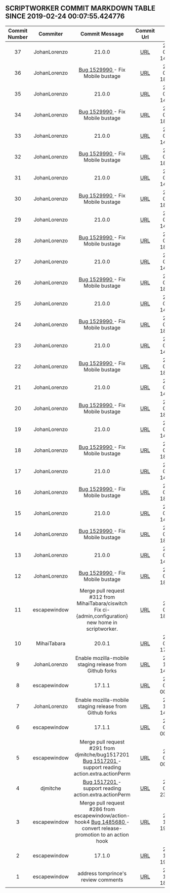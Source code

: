 ## SCRIPTWORKER COMMIT MARKDOWN TABLE SINCE 2019-02-24 00:07:55.424776

| Commit Number | Commiter | Commit Message | Commit Url | Date | 
|:---:|:----:|:----------------------------------:|:------:|:----:| 
|37|JohanLorenzo|21.0.0|[URL](https://github.com/mozilla-releng/scriptworker/commit/58768476d7b5eeef969e67eb42cb01ac0d9ee117)|2019-03-05 14:17:09
|36|JohanLorenzo|[Bug 1529990 ](https://bugzilla.mozilla.org/show_bug.cgi?id=1529990) - Fix Mobile bustage|[URL](https://github.com/mozilla-releng/scriptworker/commit/c27296959436eaa43b2fe11dfffb07eac3ee1273)|2019-02-22 18:49:14
|35|JohanLorenzo|21.0.0|[URL](https://github.com/mozilla-releng/scriptworker/commit/58768476d7b5eeef969e67eb42cb01ac0d9ee117)|2019-03-05 14:17:09
|34|JohanLorenzo|[Bug 1529990 ](https://bugzilla.mozilla.org/show_bug.cgi?id=1529990) - Fix Mobile bustage|[URL](https://github.com/mozilla-releng/scriptworker/commit/c27296959436eaa43b2fe11dfffb07eac3ee1273)|2019-02-22 18:49:14
|33|JohanLorenzo|21.0.0|[URL](https://github.com/mozilla-releng/scriptworker/commit/58768476d7b5eeef969e67eb42cb01ac0d9ee117)|2019-03-05 14:17:09
|32|JohanLorenzo|[Bug 1529990 ](https://bugzilla.mozilla.org/show_bug.cgi?id=1529990) - Fix Mobile bustage|[URL](https://github.com/mozilla-releng/scriptworker/commit/c27296959436eaa43b2fe11dfffb07eac3ee1273)|2019-02-22 18:49:14
|31|JohanLorenzo|21.0.0|[URL](https://github.com/mozilla-releng/scriptworker/commit/58768476d7b5eeef969e67eb42cb01ac0d9ee117)|2019-03-05 14:17:09
|30|JohanLorenzo|[Bug 1529990 ](https://bugzilla.mozilla.org/show_bug.cgi?id=1529990) - Fix Mobile bustage|[URL](https://github.com/mozilla-releng/scriptworker/commit/c27296959436eaa43b2fe11dfffb07eac3ee1273)|2019-02-22 18:49:14
|29|JohanLorenzo|21.0.0|[URL](https://github.com/mozilla-releng/scriptworker/commit/58768476d7b5eeef969e67eb42cb01ac0d9ee117)|2019-03-05 14:17:09
|28|JohanLorenzo|[Bug 1529990 ](https://bugzilla.mozilla.org/show_bug.cgi?id=1529990) - Fix Mobile bustage|[URL](https://github.com/mozilla-releng/scriptworker/commit/c27296959436eaa43b2fe11dfffb07eac3ee1273)|2019-02-22 18:49:14
|27|JohanLorenzo|21.0.0|[URL](https://github.com/mozilla-releng/scriptworker/commit/58768476d7b5eeef969e67eb42cb01ac0d9ee117)|2019-03-05 14:17:09
|26|JohanLorenzo|[Bug 1529990 ](https://bugzilla.mozilla.org/show_bug.cgi?id=1529990) - Fix Mobile bustage|[URL](https://github.com/mozilla-releng/scriptworker/commit/c27296959436eaa43b2fe11dfffb07eac3ee1273)|2019-02-22 18:49:14
|25|JohanLorenzo|21.0.0|[URL](https://github.com/mozilla-releng/scriptworker/commit/58768476d7b5eeef969e67eb42cb01ac0d9ee117)|2019-03-05 14:17:09
|24|JohanLorenzo|[Bug 1529990 ](https://bugzilla.mozilla.org/show_bug.cgi?id=1529990) - Fix Mobile bustage|[URL](https://github.com/mozilla-releng/scriptworker/commit/c27296959436eaa43b2fe11dfffb07eac3ee1273)|2019-02-22 18:49:14
|23|JohanLorenzo|21.0.0|[URL](https://github.com/mozilla-releng/scriptworker/commit/58768476d7b5eeef969e67eb42cb01ac0d9ee117)|2019-03-05 14:17:09
|22|JohanLorenzo|[Bug 1529990 ](https://bugzilla.mozilla.org/show_bug.cgi?id=1529990) - Fix Mobile bustage|[URL](https://github.com/mozilla-releng/scriptworker/commit/c27296959436eaa43b2fe11dfffb07eac3ee1273)|2019-02-22 18:49:14
|21|JohanLorenzo|21.0.0|[URL](https://github.com/mozilla-releng/scriptworker/commit/58768476d7b5eeef969e67eb42cb01ac0d9ee117)|2019-03-05 14:17:09
|20|JohanLorenzo|[Bug 1529990 ](https://bugzilla.mozilla.org/show_bug.cgi?id=1529990) - Fix Mobile bustage|[URL](https://github.com/mozilla-releng/scriptworker/commit/c27296959436eaa43b2fe11dfffb07eac3ee1273)|2019-02-22 18:49:14
|19|JohanLorenzo|21.0.0|[URL](https://github.com/mozilla-releng/scriptworker/commit/58768476d7b5eeef969e67eb42cb01ac0d9ee117)|2019-03-05 14:17:09
|18|JohanLorenzo|[Bug 1529990 ](https://bugzilla.mozilla.org/show_bug.cgi?id=1529990) - Fix Mobile bustage|[URL](https://github.com/mozilla-releng/scriptworker/commit/c27296959436eaa43b2fe11dfffb07eac3ee1273)|2019-02-22 18:49:14
|17|JohanLorenzo|21.0.0|[URL](https://github.com/mozilla-releng/scriptworker/commit/58768476d7b5eeef969e67eb42cb01ac0d9ee117)|2019-03-05 14:17:09
|16|JohanLorenzo|[Bug 1529990 ](https://bugzilla.mozilla.org/show_bug.cgi?id=1529990) - Fix Mobile bustage|[URL](https://github.com/mozilla-releng/scriptworker/commit/c27296959436eaa43b2fe11dfffb07eac3ee1273)|2019-02-22 18:49:14
|15|JohanLorenzo|21.0.0|[URL](https://github.com/mozilla-releng/scriptworker/commit/58768476d7b5eeef969e67eb42cb01ac0d9ee117)|2019-03-05 14:17:09
|14|JohanLorenzo|[Bug 1529990 ](https://bugzilla.mozilla.org/show_bug.cgi?id=1529990) - Fix Mobile bustage|[URL](https://github.com/mozilla-releng/scriptworker/commit/c27296959436eaa43b2fe11dfffb07eac3ee1273)|2019-02-22 18:49:14
|13|JohanLorenzo|21.0.0|[URL](https://github.com/mozilla-releng/scriptworker/commit/58768476d7b5eeef969e67eb42cb01ac0d9ee117)|2019-03-05 14:17:09
|12|JohanLorenzo|[Bug 1529990 ](https://bugzilla.mozilla.org/show_bug.cgi?id=1529990) - Fix Mobile bustage|[URL](https://github.com/mozilla-releng/scriptworker/commit/c27296959436eaa43b2fe11dfffb07eac3ee1273)|2019-02-22 18:49:14
|11|escapewindow|Merge pull request #312 from MihaiTabara/ciswitch Fix ci-{admin,configuration} new home in scriptworker.|[URL](https://github.com/mozilla-releng/scriptworker/commit/dc088bae7a6ec942969b1e4a7f1180698a399153)|2019-02-21 18:18:09
|10|MihaiTabara|20.0.1|[URL](https://github.com/mozilla-releng/scriptworker/commit/ef10d250243e4879ed481c12a97f8ffaa6ec301d)|2019-02-21 17:53:32
|9|JohanLorenzo|Enable mozilla-mobile staging release from Github forks|[URL](https://github.com/mozilla-releng/scriptworker/commit/b6c1f101819d6f73059b935d4e2b46403bf07efa)|2018-11-09 14:59:11
|8|escapewindow|17.1.1|[URL](https://github.com/mozilla-releng/scriptworker/commit/1492109d31f3075d27b44cd321b9cd267e1f8709)|2019-01-03 00:21:43
|7|JohanLorenzo|Enable mozilla-mobile staging release from Github forks|[URL](https://github.com/mozilla-releng/scriptworker/commit/b6c1f101819d6f73059b935d4e2b46403bf07efa)|2018-11-09 14:59:11
|6|escapewindow|17.1.1|[URL](https://github.com/mozilla-releng/scriptworker/commit/1492109d31f3075d27b44cd321b9cd267e1f8709)|2019-01-03 00:21:43
|5|escapewindow|Merge pull request #291 from djmitche/bug1517201 [Bug 1517201 ](https://bugzilla.mozilla.org/show_bug.cgi?id=1517201) - support reading action.extra.actionPerm|[URL](https://github.com/mozilla-releng/scriptworker/commit/453af4e8c6b243058cc29ef9e85b4c450715489e)|2019-01-03 00:18:40
|4|djmitche|[Bug 1517201 ](https://bugzilla.mozilla.org/show_bug.cgi?id=1517201) - support reading action.extra.actionPerm|[URL](https://github.com/mozilla-releng/scriptworker/commit/a5f8d14be2f56daa39d8d3518cf18e3d7ac95792)|2019-01-02 23:48:05
|3|escapewindow|Merge pull request #286 from escapewindow/action-hook4 [Bug 1485680 ](https://bugzilla.mozilla.org/show_bug.cgi?id=1485680) - convert release-promotion to an action hook|[URL](https://github.com/mozilla-releng/scriptworker/commit/a86e056c8526238d690bd31a323d7adec6d13cb7)|2018-12-28 19:36:44
|2|escapewindow|17.1.0|[URL](https://github.com/mozilla-releng/scriptworker/commit/c8c416e70e3e796449c639876a9dd12307829512)|2018-12-28 19:29:07
|1|escapewindow|address tomprince's review comments|[URL](https://github.com/mozilla-releng/scriptworker/commit/b71d1aafd9db05f3ee8e917af7faba5c92ae6881)|2018-12-28 18:54:11


